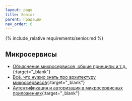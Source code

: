 ```yaml
---
layout: page
title: Senior
parent: Градации
nav_order: 6
---
```


{% include_relative requirements/senior.md %}

## Микросервисы

  * [Объяснение микросервисов, общие принципы и т.д.](https://habr.com/ru/company/raiffeisenbank/blog/346380/){:target="_blank"}
  * [Всё, что нужно знать про архитектуру микросервисов](https://uncaughtexception.ru/2017/07/12/vse-chto-nuzhno-znat-pro-arhitekturu-mikroservisov.html#h.p4ze1ur3hlbd){:target="_blank"}
  * [Аутентификация и авторизация в микросервисных приложениях](https://habr.com/ru/company/dataart/blog/311376/){:target="_blank"}
